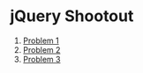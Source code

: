 # jQuery Shootout

1. [Problem 1](http://jsfiddle.net/jasonoffutt/rju0266L/)
2. [Problem 2](http://jsfiddle.net/jasonoffutt/gszaLfhj/)
3. [Problem 3](http://jsfiddle.net/jasonoffutt/vznLxmay/)